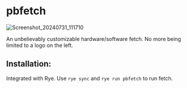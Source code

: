 # pbfetch

![Screenshot_20240731_111710](https://github.com/user-attachments/assets/1a5cf04e-b716-4d90-b7bf-433455e1418c)

An unbelievably customizable hardware/software fetch. No more being limited to a logo on the left.

## Installation:
Integrated with Rye. Use `rye sync` and `rye run pbfetch` to run fetch.
